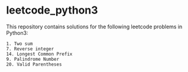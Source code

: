 # leetcode_python3
This repository contains solutions for the following leetcode problems in Python3:

```
1. Two sum
7. Reverse integer
14. Longest Common Prefix
9. Palindrome Number
20. Valid Parentheses
```